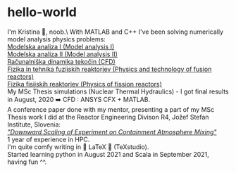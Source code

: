 # hello-world

I'm Kristina 👩, noob.\\
With MATLAB and C++ I've been solving numerically model analysis physics problems:\
[Modelska analiza I (Model analysis I)](https://www.fmf.uni-lj.si/en/study-physics/programmes/2jet/2020/courses/1022/)\
[Modelska analiza II (Model analysis II)](https://www.fmf.uni-lj.si/en/study-physics/programmes/2jet/2020/courses/1023/)\
[Računalniška dinamika tekočin (CFD)](https://www.fmf.uni-lj.si/en/study-physics/programmes/2jet/2020/courses/1647/)\
[Fizika in tehnika fuzijskih reaktorjev (Physics and technology of fusion reactors)](https://www.fmf.uni-lj.si/en/study-physics/programmes/2jet/2021/courses/1016/)\
[Fizika fisijskih reaktorjev (Physics of fission reactors)](https://www.fmf.uni-lj.si/en/study-physics/programmes/2jet/2021/courses/1015/)\
My MSc Thesis simulations (Nuclear Thermal Hydraulics) - I got final results in August, 2020 ➡️ CFD : ANSYS CFX + MATLAB.\
A conference paper done with my mentor, presenting a part of my MSc Thesis work I did at the Reactor Engineering Divison R4, Jožef Stefan Institute, Slovenia:\
[*"Downward Scaling of Experiment on Containment Atmosphere Mixing"*](https://arhiv.djs.si/proc/nene2020/pdf/NENE2020_1805.pdf)\
1 year of experience in HPC.\
I'm quite comfy writing in 💙 LaTeX 💙 (TeXstudio).\
Started learning python in August 2021 and Scala in September 2021, having fun ^^.
